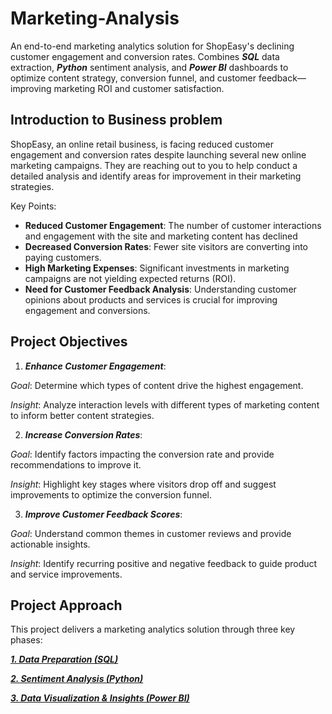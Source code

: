 # Marketing-Analysis
An end-to-end marketing analytics solution for ShopEasy's declining customer engagement and conversion rates. Combines _**SQL**_ data extraction, _**Python**_ sentiment analysis, and _**Power BI**_ dashboards to optimize content strategy, conversion funnel, and customer feedback—improving marketing ROI and customer satisfaction.
## Introduction to Business problem 
ShopEasy, an online retail business, is facing reduced customer engagement and conversion rates despite launching several new online marketing campaigns. They are reaching out to you to help conduct a detailed analysis and identify areas for improvement in their marketing strategies. 

Key Points:  

- **Reduced Customer Engagement**: The number of customer interactions and engagement with the site and marketing content has declined
- **Decreased Conversion Rates**: Fewer site visitors are converting into paying customers.
- **High Marketing Expenses**: Significant investments in marketing campaigns are not yielding expected returns (ROI).
- **Need for Customer Feedback Analysis**: Understanding customer opinions about products and services is crucial for improving engagement and conversions.

## Project Objectives
1. _**Enhance Customer Engagement**_:  

_Goal_: Determine which types of content drive the highest engagement.   

_Insight_: Analyze interaction levels with different types of marketing content to inform better content strategies. 

2. _**Increase Conversion Rates**_:  

_Goal_: Identify factors impacting the conversion rate and provide recommendations to improve it.  

_Insight_: Highlight key stages where visitors drop off and suggest improvements to optimize the conversion funnel.  

3. _**Improve Customer Feedback Scores**_:  

_Goal_: Understand common themes in customer reviews and provide actionable insights.

_Insight_: Identify recurring positive and negative feedback to guide product and service improvements. 

## Project Approach
This project delivers a marketing analytics solution through three key phases:

[_**1. Data Preparation (SQL)**_](https://github.com/Satori-NgN/Marketing-Analysis/blob/main/sql/README.md)

[_**2. Sentiment Analysis (Python)**_](https://github.com/Satori-NgN/Marketing-Analysis/blob/main/python/README.md)

[_**3. Data Visualization & Insights (Power BI)**_]()
